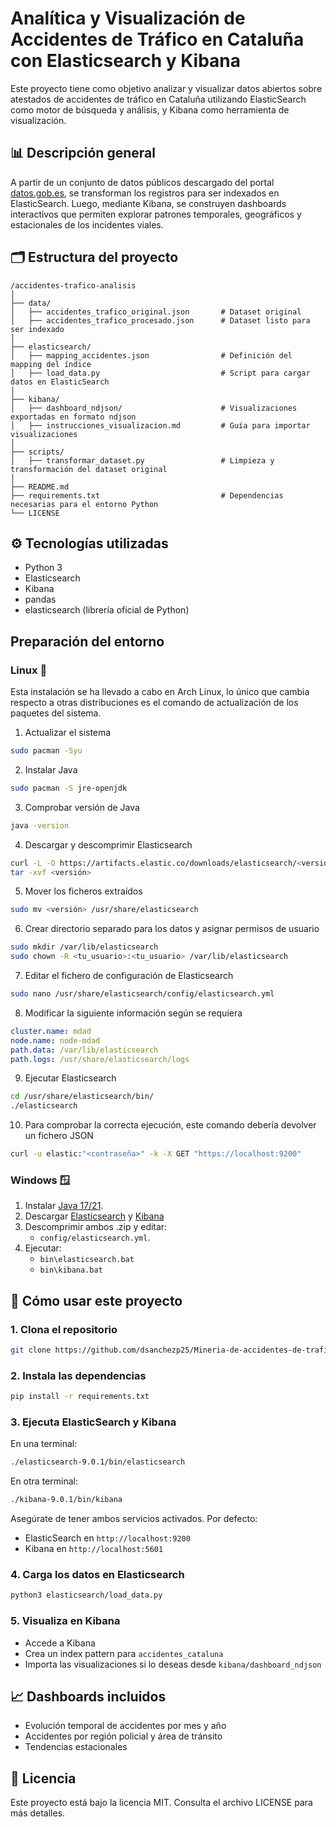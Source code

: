 
# Analítica y Visualización de Accidentes de Tráfico en Cataluña con Elasticsearch y Kibana

Este proyecto tiene como objetivo analizar y visualizar datos abiertos sobre atestados de accidentes de tráfico en Cataluña utilizando ElasticSearch como motor de búsqueda y análisis, y Kibana como herramienta de visualización.

## 📊 Descripción general

A partir de un conjunto de datos públicos descargado del portal [datos.gob.es](https://datos.gob.es/), se transforman los registros para ser indexados en ElasticSearch. Luego, mediante Kibana, se construyen dashboards interactivos que permiten explorar patrones temporales, geográficos y estacionales de los incidentes viales.

## 🗂️ Estructura del proyecto

```
/accidentes-trafico-analisis
│
├── data/                                       
│   ├── accidentes_trafico_original.json       # Dataset original 
│   ├── accidentes_trafico_procesado.json      # Dataset listo para ser indexado   
│
├── elasticsearch/
│   ├── mapping_accidentes.json                # Definición del mapping del índice
│   ├── load_data.py                           # Script para cargar datos en ElasticSearch
│
├── kibana/
│   ├── dashboard_ndjson/                      # Visualizaciones exportadas en formato ndjson
│   ├── instrucciones_visualizacion.md         # Guía para importar visualizaciones
│
├── scripts/
│   ├── transformar_dataset.py                 # Limpieza y transformación del dataset original
│
├── README.md
├── requirements.txt                           # Dependencias necesarias para el entorno Python
└── LICENSE
```

## ⚙️ Tecnologías utilizadas

- Python 3
- Elasticsearch
- Kibana
- pandas
- elasticsearch (librería oficial de Python)

## Preparación del entorno

### Linux 🐧
Esta instalación se ha llevado a cabo en Arch Linux, lo único que cambia respecto a otras distribuciones es el comando de actualización de los paquetes del sistema.
1. Actualizar el sistema

```bash
sudo pacman -Syu
```

2. Instalar Java
```bash
sudo pacman -S jre-openjdk
```

3. Comprobar versión de Java
```bash
java -version
```

4. Descargar y descomprimir Elasticsearch
```bash
curl -L -O https://artifacts.elastic.co/downloads/elasticsearch/<versión>
tar -xvf <versión>
```

5. Mover los ficheros extraídos
```bash
sudo mv <versión> /usr/share/elasticsearch
```

6. Crear directorio separado para los datos y asignar permisos de usuario
```bash
sudo mkdir /var/lib/elasticsearch
sudo chown -R <tu_usuario>:<tu_usuario> /var/lib/elasticsearch
```

7. Editar el fichero de configuración de Elasticsearch
```bash
sudo nano /usr/share/elasticsearch/config/elasticsearch.yml
```

8. Modificar la siguiente información según se requiera
```yaml
cluster.name: mdad
node.name: node-mdad
path.data: /var/lib/elasticsearch
path.logs: /usr/share/elasticsearch/logs
```

9. Ejecutar Elasticsearch
```bash
cd /usr/share/elasticsearch/bin/
./elasticsearch
```

10. Para comprobar la correcta ejecución, este comando debería devolver un fichero JSON
```bash
curl -u elastic:"<contraseña>" -k -X GET "https://localhost:9200"
```


### Windows 🪟

1. Instalar [Java 17/21](https://www.java.com/es/download/).
2. Descargar [Elasticsearch](https://www.elastic.co/downloads/elasticsearch) y [Kibana](https://www.elastic.co/downloads/elasticsearch)
3. Descomprimir ambos .zip y editar:
    - ```config/elasticsearch.yml```.
4. Ejecutar:
    - ```bin\elasticsearch.bat```
    - ```bin\kibana.bat```

## 🚀 Cómo usar este proyecto

### 1. Clona el repositorio

```bash
git clone https://github.com/dsanchezp25/Mineria-de-accidentes-de-trafico.git
```

### 2. Instala las dependencias

```bash
pip install -r requirements.txt
```

### 3. Ejecuta ElasticSearch y Kibana

En una terminal:
```bash
./elasticsearch-9.0.1/bin/elasticsearch
```
En otra terminal:
```bash
./kibana-9.0.1/bin/kibana
```
Asegúrate de tener ambos servicios activados. Por defecto:

- ElasticSearch en `http://localhost:9200`
- Kibana en `http://localhost:5601`

### 4. Carga los datos en Elasticsearch

```bash
python3 elasticsearch/load_data.py
```

### 5. Visualiza en Kibana

- Accede a Kibana
- Crea un index pattern para `accidentes_cataluna`
- Importa las visualizaciones si lo deseas desde `kibana/dashboard_ndjson`

## 📈 Dashboards incluidos

- Evolución temporal de accidentes por mes y año
- Accidentes por región policial y área de tránsito
- Tendencias estacionales

## 📄 Licencia

Este proyecto está bajo la licencia MIT. Consulta el archivo LICENSE para más detalles.
